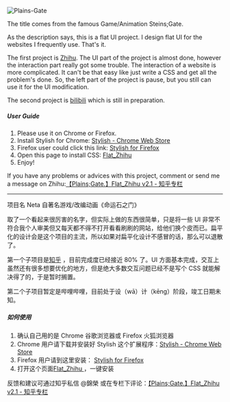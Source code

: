 ![Plains-Gate](http://pic4.zhimg.com/e0b0f57df6c510302a79c5f5b552f7ab_b.jpg)

The title comes from the famous Game/Animation Steins;Gate.

As the description says, this is a flat UI project. I design flat UI for the websites I frequently use. That's it.

The first project is [Zhihu](www.zhihu.com). The UI part of the project is almost done, however the interaction part really got some trouble. The interaction of a website is more complicated. It can't be that easy like just write a CSS and get all the problem's done. So, the left part of the project is pause, but you still can use it for the UI modification. 

The second project is [bilibili](www.bilibili.tv) which is still in preparation.

##### User Guide

1. Please use it on Chrome or Firefox.
2. Install Stylish for Chrome: [Stylish - Chrome Web Store](https://chrome.google.com/webstore/detail/stylish/fjnbnpbmkenffdnngjfgmeleoegfcffe/)
3. Firefox user could click this link: [Stylish for Firefox](https://addons.mozilla.org/en-US/firefox/addon/stylish/?src=external-userstyleshome/)
4. Open this page to install CSS: [Flat_Zhihu ](https://userstyles.org/styles/108011/flat-zhihu-v2-1/)
5. Enjoy!

If you have any problems or advices with this project, comment or send me a message on Zhihu:[【Plains;Gate.】Flat_Zhihu v2.1 - 知乎专栏](http://zhuanlan.zhihu.com/my-little-airplane/20376680)


----

项目名 Neta 自著名游戏/改编动画《命运石之门》

取了一个看起来很厉害的名字，但实际上做的东西很简单，只是将一些 UI 非常不符合我个人审美但又每天都不得不打开看看刷刷的网站，给他们换个皮而已。扁平化的设计会是这个项目的主流，所以如果对扁平化设计不感冒的话，那么可以退散了。

第一个子项目是[知乎](www.zhihu.com) ，目前完成度已经接近 80% 了。UI 方面基本完成，交互上虽然还有很多想要优化的地方，但是绝大多数交互问题已经不是写个 CSS 就能解决得了的，于是暂时搁置。

第二个子项目暂定是哔哩哔哩，目前处于设（wā）计（kēng）阶段，竣工日期未知。

##### 如何使用

1. 确认自己用的是 Chrome 谷歌浏览器或 Firefox 火狐浏览器
2. Chrome 用户请下载并安装好 Stylish 这个扩展程序：[Stylish - Chrome Web Store](https://chrome.google.com/webstore/detail/stylish/fjnbnpbmkenffdnngjfgmeleoegfcffe/)
3. Firefox 用户请到这里安装： [Stylish for Firefox](https://addons.mozilla.org/en-US/firefox/addon/stylish/?src=external-userstyleshome/)
4. 打开这个页面[Flat_Zhihu ](https://userstyles.org/styles/108011/flat-zhihu-v2-1/)，一键安装

反馈和建议可通过知乎私信 @錦榮 或在专栏下评论：[【Plains;Gate.】Flat_Zhihu v2.1 - 知乎专栏](http://zhuanlan.zhihu.com/my-little-airplane/20376680)
